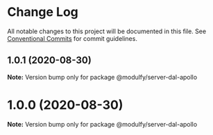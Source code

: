 # Change Log

All notable changes to this project will be documented in this file.
See [Conventional Commits](https://conventionalcommits.org) for commit guidelines.

## 1.0.1 (2020-08-30)

**Note:** Version bump only for package @modulfy/server-dal-apollo





# 1.0.0 (2020-08-30)

**Note:** Version bump only for package @modulfy/server-dal-apollo
